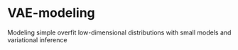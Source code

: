 # VAE-modeling
Modeling simple overfit low-dimensional distributions with small models and variational inference
